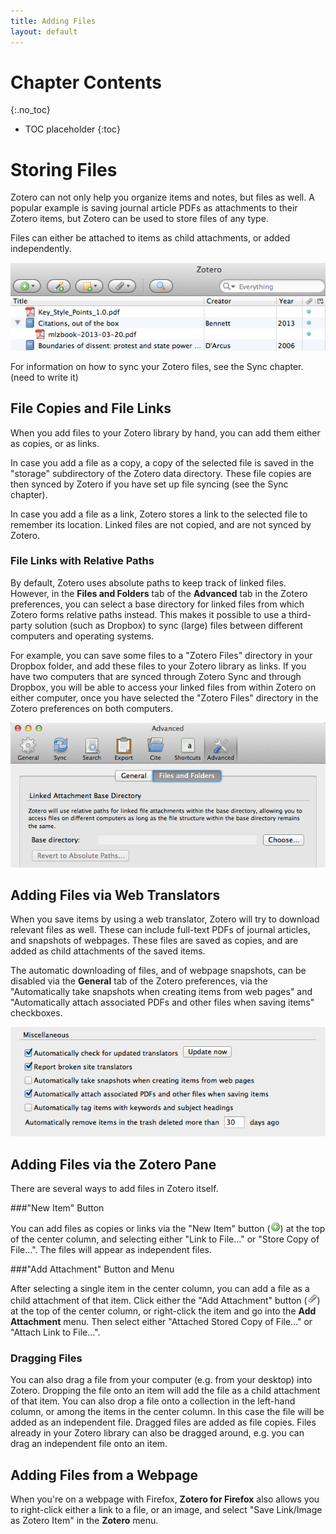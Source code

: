 ```yaml
---
title: Adding Files
layout: default
---
```


# Chapter Contents
{:.no_toc}

* TOC placeholder
{:toc}

# Storing Files

Zotero can not only help you organize items and notes, but files as well. A popular example is saving journal article PDFs as attachments to their Zotero items, but Zotero can be used to store files of any type.

Files can either be attached to items as child attachments, or added independently.

![One PDF stored independently, the other as a child attachment.](screenshots/OSX-ZS-4-0-8-file-attachment-and-independent.png)

For information on how to sync your Zotero files, see the Sync chapter. (need to write it)

## File Copies and File Links

When you add files to your Zotero library by hand, you can add them either as copies, or as links.

In case you add a file as a copy, a copy of the selected file is saved in the "storage" subdirectory of the Zotero data directory. These file copies are then synced by Zotero if you have set up file syncing (see the Sync chapter).

In case you add a file as a link, Zotero stores a link to the selected file to remember its location. Linked files are not copied, and are not synced by Zotero.

### File Links with Relative Paths

By default, Zotero uses absolute paths to keep track of linked files. However, in the **Files and Folders** tab of the **Advanced** tab in the Zotero preferences, you can select a base directory for linked files from which Zotero forms relative paths instead. This makes it possible to use a third-party solution (such as Dropbox) to sync (large) files between different computers and operating systems.

For example, you can save some files to a "Zotero Files" directory in your Dropbox folder, and add these files to your Zotero library as links. If you have two computers that are synced through Zotero Sync and through Dropbox, you will be able to access your linked files from within Zotero on either computer, once you have selected the "Zotero Files" directory in the Zotero preferences on both computers.

![Setting up relative paths for linked files in the Zotero preferences.](screenshots/OSX-ZS-4-0-8-prefs-relative-paths.png)

## Adding Files via Web Translators

When you save items by using a web translator, Zotero will try to download relevant files as well. These can include full-text PDFs of journal articles, and snapshots of webpages. These files are saved as copies, and are added as child attachments of the saved items.

The automatic downloading of files, and of webpage snapshots, can be disabled via the **General** tab of the Zotero preferences, via the "Automatically take snapshots when creating items from web pages" and "Automatically attach associated PDFs and other files when saving items" checkboxes.

![Setting up relative paths for linked files in the Zotero preferences.](screenshots/OSX-ZS-4-0-8-prefs-miscellaneous.png)

## Adding Files via the Zotero Pane

There are several ways to add files in Zotero itself.

###"New Item" Button

You can add files as copies or links via the "New Item" button (![new item button](icons/toolbar-item-add.png)) at the top of the center column, and selecting either "Link to File…" or "Store Copy of File…". The files will appear as independent files.

###"Add Attachment" Button and Menu

After selecting a single item in the center column, you can add a file as a child attachment of that item. Click either the "Add Attachment" button (![add attachment button](icons/attach.png)) at the top of the center column, or right-click the item and go into the **Add Attachment** menu. Then select either "Attached Stored Copy of File…" or "Attach Link to File…".

### Dragging Files

You can also drag a file from your computer (e.g. from your desktop) into Zotero. Dropping the file onto an item will add the file as a child attachment of that item. You can also drop a file onto a collection in the left-hand column, or among the items in the center column. In this case the file will be added as an independent file. Dragged files are added as file copies. Files already in your Zotero library can also be dragged around, e.g. you can drag an independent file onto an item.

## Adding Files from a Webpage

When you're on a webpage with Firefox, **Zotero for Firefox** also allows you to right-click either a link to a file, or an image, and select "Save Link/Image as Zotero Item" in the **Zotero** menu.
